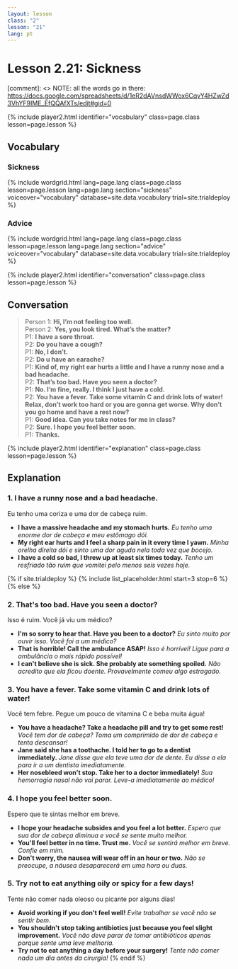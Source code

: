 ```yaml
---
layout: lesson
class: "2"
lesson: "21"
lang: pt
---
```



# Lesson 2.21: Sickness 

[comment]: <> NOTE: all the words go in there: https://docs.google.com/spreadsheets/d/1eR2dAVnsdWWox6CqvY4HZwZd3VhYF9IME_EfQQAfXTs/edit#gid=0

{% include player2.html identifier="vocabulary" class=page.class lesson=page.lesson %}
## Vocabulary 


### Sickness 

{% include wordgrid.html lang=page.lang
		class=page.class 
		lesson=page.lesson
		lang=page.lang 
		section="sickness"
		voiceover="vocabulary"
		database=site.data.vocabulary 
		trial=site.trialdeploy %}


### Advice 

{% include wordgrid.html lang=page.lang
		class=page.class 
		lesson=page.lesson 
		lang=page.lang
		section="advice"
		voiceover="vocabulary"
		database=site.data.vocabulary 
		trial=site.trialdeploy %}




{% include player2.html identifier="conversation" class=page.class lesson=page.lesson %}

## Conversation

> Person 1: **Hi, I’m not feeling too well.**   
> Person 2: **Yes, you look tired. What’s the matter?**    
> P1: **I have a sore throat.**   
> P2: **Do you have a cough?**  
> P1: **No, I don’t.**  
> P2: **Do u have an earache?**  
> P1: **Kind of, my right ear hurts a little and I have a runny nose and a bad headache.**  
> P2: **That’s too bad. Have you seen a doctor?**    
> P1: **No. I’m fine, really. I think I just have a cold.**    
> P2: **You have a fever. Take some vitamin C and drink lots of water! Relax, don’t work too hard or you are gonna get worse. Why don’t you go home and have a rest now?**  
> P1: **Good idea. Can you take notes for me in class?**  
> P2: **Sure. I hope you feel better soon.**  
> P1: **Thanks.**  


{% include player2.html identifier="explanation" class=page.class lesson=page.lesson %}

## Explanation
### 1. I have a runny nose and a bad headache.
Eu tenho uma coriza e uma dor de cabeça ruim.
- **I have a massive headache and my stomach hurts.** *Eu tenho uma enorme dor de cabeça e meu estômago dói.*
- **My right ear hurts and I feel a sharp pain in it every time I yawn.** *Minha orelha direita dói e sinto uma dor aguda nela toda vez que bocejo.*
- **I have a cold so bad, I threw up at least six times today.**  *Tenho um resfriado tão ruim que vomitei pelo menos seis vezes hoje.*


{% if site.trialdeploy %}
  {% include list_placeholder.html start=3 stop=6 %}
  {% else %}
  

### 2. That's too bad. Have you seen a doctor?
Isso é ruim. Você já viu um médico?
- **I'm so sorry to hear that. Have you been to a doctor?** *Eu sinto muito por ouvir isso. Você foi a um médico?*
- **That is horrible! Call the ambulance ASAP!** *Isso é horrível! Ligue para a ambulância o mais rápido possível!*
- **I can't believe she is sick. She probably ate something spoiled.** *Não acredito que ela ficou doente. Provavelmente comeu algo estragado.*

### 3. You have a fever. Take some vitamin C and drink lots of water!
Você tem febre. Pegue um pouco de vitamina C e beba muita água!
- **You have a headache? Take a headache pill and try to get some rest!** *Você tem dor de cabeça? Toma um comprimido de dor de cabeça e tenta descansar!*
- **Jane said she has a toothache. I told her to go to a dentist immediately.** *Jane disse que ela teve uma dor de dente. Eu disse a ela para ir a um dentista imediatamente.*
- **Her nosebleed won't stop. Take her to a doctor immediately!**  *Sua hemorragia nasal não vai parar. Leve-a imediatamente ao médico!*

### 4. I hope you feel better soon. 

Espero que te sintas melhor em breve.

- **I hope your headache subsides and you feel a lot better.** *Espero que sua dor de cabeça diminua e você se sente muito melhor.*
- **You'll feel better in no time. Trust me.** *Você se sentirá melhor em breve. Confie em mim.*
- **Don't worry, the nausea will wear off in an hour or two.** *Não se preocupe, a náusea desaparecerá em uma hora ou duas.*

### 5. Try not to eat anything oily or spicy for a few days!

Tente não comer nada oleoso ou picante por alguns dias!
- **Avoid working if you don't feel well!** *Evite trabalhar se você não se sentir bem.*
- **You shouldn't stop taking antibiotics just because you feel slight improvement.** *Você não deve parar de tomar antibióticos apenas porque sente uma leve melhoria.*
- **Try not to eat anything a day before your surgery!** *Tente não comer nada um dia antes da cirurgia!*
{% endif %}
